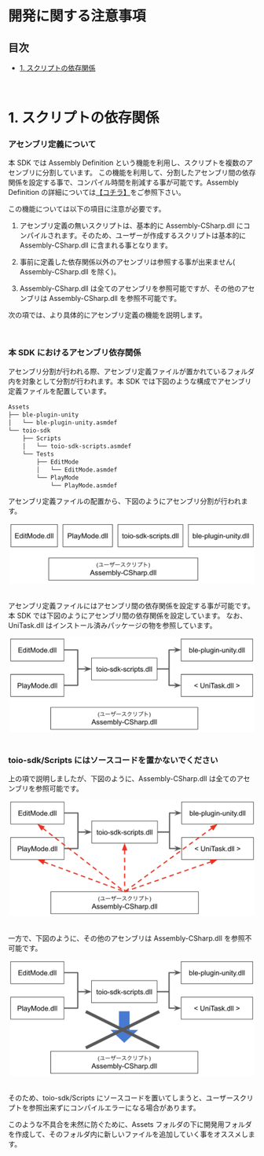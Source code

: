 # 開発に関する注意事項

## 目次

- [1. スクリプトの依存関係](development_basics.md#1-スクリプトの依存関係)

<br>

# 1. スクリプトの依存関係

### アセンブリ定義について

本 SDK では Assembly Definition という機能を利用し、スクリプトを複数のアセンブリに分割しています。
この機能を利用して、分割したアセンブリ間の依存関係を設定する事で、コンパイル時間を削減する事が可能です。Assembly Definition の詳細については[【コチラ】](https://docs.unity3d.com/ja/2018.4/Manual/ScriptCompilationAssemblyDefinitionFiles.html)をご参照下さい。

この機能については以下の項目に注意が必要です。

1. アセンブリ定義の無いスクリプトは、基本的に Assembly-CSharp.dll にコンパイルされます。そのため、ユーザーが作成するスクリプトは基本的に Assembly-CSharp.dll に含まれる事となります。

2. 事前に定義した依存関係以外のアセンブリは参照する事が出来ません( Assembly-CSharp.dll を除く)。

3. Assembly-CSharp.dll は全てのアセンブリを参照可能ですが、その他のアセンブリは Assembly-CSharp.dll を参照不可能です。

次の項では、より具体的にアセンブリ定義の機能を説明します。

<br>

### 本 SDK におけるアセンブリ依存関係

アセンブリ分割が行われる際、アセンブリ定義ファイルが置かれているフォルダ内を対象として分割が行われます。本 SDK では下図のような構成でアセンブリ定義ファイルを配置しています。


```
Assets
├── ble-plugin-unity
│   └── ble-plugin-unity.asmdef
└── toio-sdk
    ├── Scripts
    │   └── toio-sdk-scripts.asmdef
    └── Tests
        ├── EditMode
        │   └── EditMode.asmdef
        └── PlayMode
            └── PlayMode.asmdef
```

アセンブリ定義ファイルの配置から、下図のようにアセンブリ分割が行われます。

<div align="center">
<img width=500 src="res/development/assemblies.png">
</div>

<br>

アセンブリ定義ファイルにはアセンブリ間の依存関係を設定する事が可能です。
本 SDK では下図のようにアセンブリ間の依存関係を設定しています。
なお、UniTask.dll はインストール済みパッケージの物を参照しています。

<div align="center">
<img width=500 src="res/development/dependencies.png">
</div>

<br>

### toio-sdk/Scripts にはソースコードを置かないでください

上の項で説明しましたが、下図のように、Assembly-CSharp.dll は全てのアセンブリを参照可能です。

<div align="center">
<img width=500 src="res/development/dependencies-userscript.png">
</div>

<br>

一方で、下図のように、その他のアセンブリは Assembly-CSharp.dll を参照不可能です。

<div align="center">
<img width=500 src="res/development/dependencies-missed-userscript.png">
</div>

<br>

そのため、toio-sdk/Scripts にソースコードを置いてしまうと、ユーザースクリプトを参照出来ずにコンパイルエラーになる場合があります。

このような不具合を未然に防ぐために、Assets フォルダの下に開発用フォルダを作成して、そのフォルダ内に新しいファイルを追加していく事をオススメします。